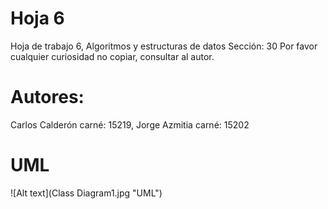 # Hoja 6
Hoja de trabajo 6, Algoritmos y estructuras de datos
Sección: 30
Por favor cualquier curiosidad no copiar, consultar al autor.
# Autores:
Carlos Calderón carné: 15219, Jorge Azmitia carné: 15202

# UML
![Alt text](Class Diagram1.jpg "UML")
